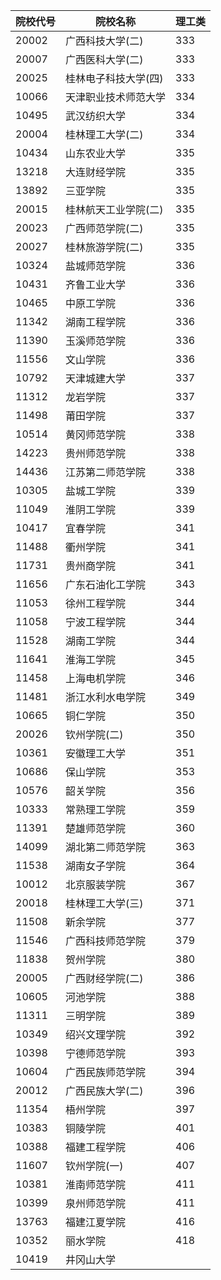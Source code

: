 
<table class="tableizer-table">
<thead><tr class="tableizer-firstrow"><th>院校代号</th><th>院校名称</th><th>理工类</th></tr></thead><tbody>
 <tr><td>20002</td><td>广西科技大学(二)</td><td>333</td></tr>
 <tr><td>20007</td><td>广西医科大学(二)</td><td>333</td></tr>
 <tr><td>20025</td><td>桂林电子科技大学(四)</td><td>333</td></tr>
 <tr><td>10066</td><td>天津职业技术师范大学</td><td>334</td></tr>
 <tr><td>10495</td><td>武汉纺织大学</td><td>334</td></tr>
 <tr><td>20004</td><td>桂林理工大学(二)</td><td>334</td></tr>
 <tr><td>10434</td><td>山东农业大学</td><td>335</td></tr>
 <tr><td>13218</td><td>大连财经学院</td><td>335</td></tr>
 <tr><td>13892</td><td>三亚学院</td><td>335</td></tr>
 <tr><td>20015</td><td>桂林航天工业学院(二)</td><td>335</td></tr>
 <tr><td>20023</td><td>广西师范学院(二)</td><td>335</td></tr>
 <tr><td>20027</td><td>桂林旅游学院(二)</td><td>335</td></tr>
 <tr><td>10324</td><td>盐城师范学院</td><td>336</td></tr>
 <tr><td>10431</td><td>齐鲁工业大学</td><td>336</td></tr>
 <tr><td>10465</td><td>中原工学院</td><td>336</td></tr>
 <tr><td>11342</td><td>湖南工程学院</td><td>336</td></tr>
 <tr><td>11390</td><td>玉溪师范学院</td><td>336</td></tr>
 <tr><td>11556</td><td>文山学院</td><td>336</td></tr>
 <tr><td>10792</td><td>天津城建大学</td><td>337</td></tr>
 <tr><td>11312</td><td>龙岩学院</td><td>337</td></tr>
 <tr><td>11498</td><td>莆田学院</td><td>337</td></tr>
 <tr><td>10514</td><td>黄冈师范学院</td><td>338</td></tr>
 <tr><td>14223</td><td>贵州师范学院</td><td>338</td></tr>
 <tr><td>14436</td><td>江苏第二师范学院</td><td>338</td></tr>
 <tr><td>10305</td><td>盐城工学院</td><td>339</td></tr>
 <tr><td>11049</td><td>淮阴工学院</td><td>339</td></tr>
 <tr><td>10417</td><td>宜春学院</td><td>341</td></tr>
 <tr><td>11488</td><td>衢州学院</td><td>341</td></tr>
 <tr><td>11731</td><td>贵州商学院</td><td>341</td></tr>
 <tr><td>11656</td><td>广东石油化工学院</td><td>343</td></tr>
 <tr><td>11053</td><td>徐州工程学院</td><td>344</td></tr>
 <tr><td>11058</td><td>宁波工程学院</td><td>344</td></tr>
 <tr><td>11528</td><td>湖南工学院</td><td>344</td></tr>
 <tr><td>11641</td><td>淮海工学院</td><td>345</td></tr>
 <tr><td>11458</td><td>上海电机学院</td><td>346</td></tr>
 <tr><td>11481</td><td>浙江水利水电学院</td><td>349</td></tr>
 <tr><td>10665</td><td>铜仁学院</td><td>350</td></tr>
 <tr><td>20026</td><td>钦州学院(二)</td><td>350</td></tr>
 <tr><td>10361</td><td>安徽理工大学</td><td>351</td></tr>
 <tr><td>10686</td><td>保山学院</td><td>353</td></tr>
 <tr><td>10576</td><td>韶关学院</td><td>356</td></tr>
 <tr><td>10333</td><td>常熟理工学院</td><td>359</td></tr>
 <tr><td>11391</td><td>楚雄师范学院</td><td>360</td></tr>
 <tr><td>14099</td><td>湖北第二师范学院</td><td>363</td></tr>
 <tr><td>11538</td><td>湖南女子学院</td><td>364</td></tr>
 <tr><td>10012</td><td>北京服装学院</td><td>367</td></tr>
 <tr><td>20018</td><td>桂林理工大学(三)</td><td>371</td></tr>
 <tr><td>11508</td><td>新余学院</td><td>377</td></tr>
 <tr><td>11546</td><td>广西科技师范学院</td><td>379</td></tr>
 <tr><td>11838</td><td>贺州学院</td><td>380</td></tr>
 <tr><td>20005</td><td>广西财经学院(二)</td><td>386</td></tr>
 <tr><td>10605</td><td>河池学院</td><td>388</td></tr>
 <tr><td>11311</td><td>三明学院</td><td>389</td></tr>
 <tr><td>10349</td><td>绍兴文理学院</td><td>392</td></tr>
 <tr><td>10398</td><td>宁德师范学院</td><td>393</td></tr>
 <tr><td>10604</td><td>广西民族师范学院</td><td>394</td></tr>
 <tr><td>20012</td><td>广西民族大学(二)</td><td>396</td></tr>
 <tr><td>11354</td><td>梧州学院</td><td>397</td></tr>
 <tr><td>10383</td><td>铜陵学院</td><td>401</td></tr>
 <tr><td>10388</td><td>福建工程学院</td><td>406</td></tr>
 <tr><td>11607</td><td>钦州学院(一)</td><td>407</td></tr>
 <tr><td>10381</td><td>淮南师范学院</td><td>411</td></tr>
 <tr><td>10399</td><td>泉州师范学院</td><td>411</td></tr>
 <tr><td>13763</td><td>福建江夏学院</td><td>416</td></tr>
 <tr><td>10352</td><td>丽水学院</td><td>418</td></tr>
 <tr><td>10419</td><td>井冈山大学</td><td></td></tr>
</tbody></table>
